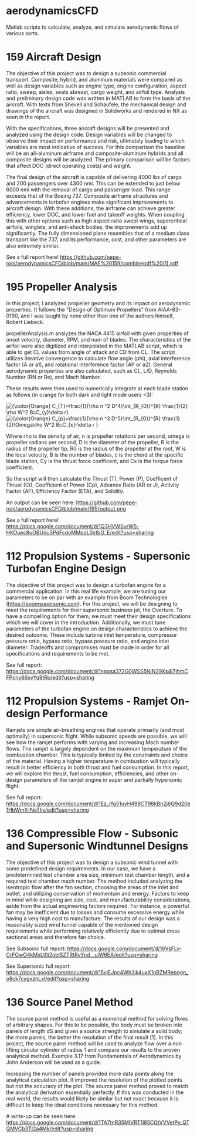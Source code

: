 # aerodynamicsCFD
Matlab scripts to calculate, analyze, and simulate aerodynamic flows of various sorts. 

# 159 Aircraft Design
The objective of this project was to design a subsonic commercial transport. Composite, hybrid, and aluminum materials were compared as well as design variables such as engine type, engine configuration, aspect ratio, sweep, aisles, seats abreast, cargo weight, and airfoil type. Analysis and preliminary design code was written in MATLAB to form the basis of the aircraft. With texts from Shevell and Schaufele, the mechanical design and drawings of the aircraft was designed in Solidworks and rendered in NX as seen in the report.

With the specifications, three aircraft designs will be presented and analyzed using the design code. Design variables will be changed to observe their impact on performance and risk, ultimately leading to which variables are most indicative of success. For this comparison the baseline will be an all-aluminum airframe and composite-aluminum hybrids and all composite designs will be analyzed. The primary comparison will be factors that affect DOC (direct operating costs) and weight. 

The final design of the aircraft is capable of delivering 4000 lbs of cargo and 200 passengers over 4300 nmi. This can be extended to just below 6000 nmi with the removal of cargo and passenger load. This range exceeds that of the Boeing 737. Composite airframe structures and advancements in turbofan engines make significant improvements to aircraft design. With these additions, the airframe can achieve greater efficiency, lower DOC, and lower fuel and takeoff weights. When coupling this with other options such as high aspect ratio swept wings, supercritical airfoils, winglets, and anti-shock bodies, the improvements add up  significantly. The fully dimensioned plane resembles that of a medium class transport like the 737, and its performance, cost, and other parameters are also extremely similar.

See a full report here! https://github.com/pepe-roni/aerodynamicsCFD/blob/main/MAE%20159/combinepdf%20(1).pdf

# 195 Propeller Analysis
In this project, I analyzed propeller geometry and its impact on aerodynamic properties. It follows the "Design of Optimum Propellers" from AIAA-83-0190, and I was taught by none other than one of the authors himself, Robert Liebeck.

propellerAnalysis.m analyzes the NACA 4415 airfoil with given properties of onset velocity, diameter, RPM, and num of blades. The characteristics of the airfoil were also digitized and interpolated in the MATLAB script, which is able to get CL values from angle of attack and CD from CL. The script utilizes iterative convergence to calculate flow angle (phi), axial interference factor (A or a1), and rotational interference factor (AP or a2). General aerodynamic properties are also calculated, such as CL, L/D, Reynolds Number (RN or Re), and Mach Number. 

These results were then used to numerically integrate at each blade station as follows (in orange for both dark and light mode users <3):

<img src="https://latex.codecogs.com/svg.latex?{\color{Orange}&space;C_{T}=\frac{1}{\rho&space;n&space;^2&space;D^4}\int_{R_{0}}^{R}&space;\frac{1}{2}&space;\rho&space;W^2&space;BcC_{y}\delta&space;r}" title="{\color{Orange} C_{T}=\frac{1}{\rho n ^2 D^4}\int_{R_{0}}^{R} \frac{1}{2} \rho W^2 BcC_{y}\delta r}" />

<img src="https://latex.codecogs.com/svg.latex?{\color{Orange}&space;C_{p}=\frac{1}{\rho&space;n&space;^3&space;D^5}\int_{R_{0}}^{R}&space;\frac{1}{2}\Omega\rho&space;W^2&space;BcC_{x}r\delta&space;r&space;}" title="{\color{Orange} C_{p}=\frac{1}{\rho n ^3 D^5}\int_{R_{0}}^{R} \frac{1}{2}\Omega\rho W^2 BcC_{x}r\delta r }" />

Where rho is the density of air, n is propeller rotations per second, omega is propeller radians per second, D is the diameter of the propeller, R is the radius of the propeller tip, R0 is the radius of the propeller at the root, W is the local velocity, B is the number of blades, c is the chord at the specific blade station, Cy is the thrust force coefficent, and Cx is the torque force coefficient.

So the script will then calculate the Thrust (T), Power (P), Coefficent of Thrust (Ct), Coefficient of Power (Cp), Advance Ratio (AR or J), Activity Factor (AF), Efficiency Factor (ETA), and Solidity.

An output can be seen here:
https://github.com/pepe-roni/aerodynamicsCFD/blob/main/195/output.png

See a full report here! https://docs.google.com/document/d/1Q3HVWSurWS-HKOuec8uOBUdu3PdFcdoMMpoL0xtbG_E/edit?usp=sharing

# 112 Propulsion Systems - Supersonic Turbofan Engine Design
The objective of this project was to design a turbofan engine for a commercial application. In this real life example, we are tuning our parameters to be on par with an example from Boom Technologies (https://boomsupersonic.com). For this project, we will be designing to meet the requirements for their supersonic business jet, the Overture. To have a compelling option for them, we must meet their design specifications which we will cover in the introduction. Additionally, we must tune parameters of the turbofan engine on design characteristics to achieve the desired outcome. These include turbine inlet temperature, compressor pressure ratio, bypass ratio, bypass pressure ratio, and engine inlet diameter. Tradeoffs and compromises must be made in order for all specifications and requirements to be met.

See full report: https://docs.google.com/document/d/1nposa372G0WSS5NIN29Xs4I7jhmCFPcny86xvYq9tRo/edit?usp=sharing

# 112 Propulsion Systems - Ramjet On-design Performance
Ramjets are simple air-breathing engines that operate primarily (and most optimally) in supersonic flight. While subsonic speeds are possible, we will see how the ramjet performs with varying and increasing Mach number flows. The ramjet is largely dependent on the maximum temperature of the combustion chamber. This is typically limited by the constraints and choice of the material. Having a higher temperature in combustion will typically result in better efficiency in both thrust and fuel consumption. In this report, we will explore the thrust, fuel consumption, efficiencies, and other on-design parameters of the ramjet engine in super and partially hypersonic flight.

See full report: https://docs.google.com/document/d/1Ez_rfg51uyH499CT98kBn2j6Q9d20e1HbWmX-NeTIis/edit?usp=sharing

# 136 Compressible Flow - Subsonic and Supersonic Windtunnel Designs
The objective of this project was to design a subsonic wind tunnel with some predefined design requirements. In our case, we have a predetermined test chamber area size, minimum test chamber length, and a required test chamber mach number. The method included analyzing the isentropic flow after the fan section, choosing the areas of the inlet and outlet, and utilizing conservation of momentum and energy. Factors to keep in mind while designing are size, cost, and manufacturability considerations, aside from the actual engineering factors required. For instance, a powerful fan may be inefficient due to losses and consume excessive energy while having a very high cost to manufacture. The results of our design was a reasonably sized wind tunnel capable of the mentioned design requirements while performing relatively efficiently due to optimal cross sectional areas and therefore fan choice. 

See Subsonic full report: https://docs.google.com/document/d/16VsFLv-CrFGwO4kMxLl0i2oblSZTRtRvYnd__ujW6EA/edit?usp=sharing

See Supersonic full report: https://docs.google.com/document/d/15yiEJpc4Wh3ik4uxX1nBZMRepogn_o8ck7cygxznLxI/edit?usp=sharing


# 136 Source Panel Method
The source panel method is useful as a numerical method for solving flows of arbitrary shapes. For this to be possible, the body must be broken into panels of length dS and given a source strength to simulate a solid body; the more panels, the better the resolution of the final result [1]. In this project, the source panel method will be used to analyze flow over a non lifting circular cylinder of radius 1 and compare our results to the proven analytical method. Example 3.17 from Fundamentals of Aerodynamics by John Anderson will be used as a guide.

Increasing the number of panels provided more data points along the analytical calculation plot. It improved the resolution of the plotted points but not the accuracy of the plot. The source panel method proved to match the analytical derivation essentially perfectly. If this was conducted in the real world, the results would likely be similar but not exact because it is difficult to keep the ideal conditions necessary for this method.

A write-up can be seen here: https://docs.google.com/document/d/1TA7tnR35MIVRT1I85CGtVVVetPy_QTQMVCb3TI2a4Mk/edit?usp=sharing
